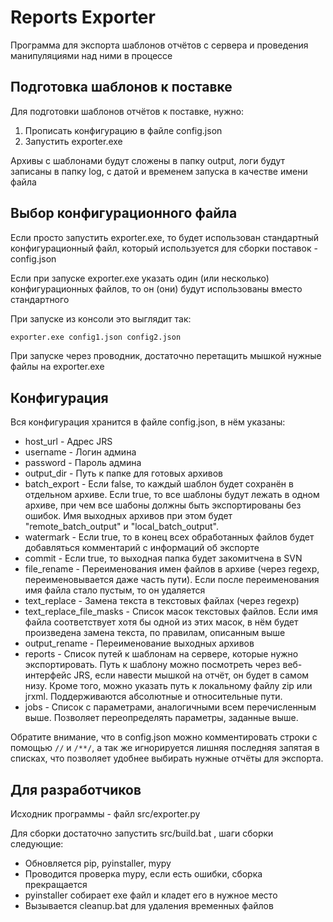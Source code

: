 # Reports Exporter

Программа для экспорта шаблонов отчётов с сервера
и проведения манипуляциями над ними в процессе


## Подготовка шаблонов к поставке

Для подготовки шаблонов отчётов к поставке, нужно:

1. Прописать конфигурацию в файле config.json
2. Запустить exporter.exe

Архивы с шаблонами будут сложены в папку output, логи будут записаны в папку log,
с датой и временем запуска в качестве имени файла


## Выбор конфигурационного файла

Если просто запустить exporter.exe, то будет использован стандартный  конфигурационный  файл,
который используется для сборки поставок - config.json

Если при запуске exporter.exe указать один (или несколько)  конфигурационных файлов, то он (они)
будут использованы вместо стандартного

При запуске из консоли это выглядит так:

```bash
exporter.exe config1.json config2.json
```

При запуске через проводник, достаточно перетащить мышкой нужные файлы на exporter.exe


## Конфигурация

Вся конфигурация хранится в файле config.json, в нём указаны:

- host_url - Адрес JRS
- username - Логин админа
- password - Пароль админа
- output_dir - Путь к папке для готовых архивов
- batch_export - Если false, то каждый шаблон будет сохранён в отдельном архиве.
  Если true, то все шаблоны будут лежать в одном архиве,
  при чем все шабоны должны быть экспортированы без ошибок.
  Имя выходных архивов при этом будет "remote_batch_output" и "local_batch_output".
- watermark - Если true, то в конец всех обработанных файлов будет добавляться комментарий
  с информаций об экспорте
- commit - Если true, то выходная папка будет закомитчена в SVN
- file_rename - Переименования имен файлов в архиве (через regexp, переименовывается даже часть пути).
  Если после переименования имя файла стало пустым, то он удаляется
- text_replace - Замена текста в текстовых файлах (через regexp)
- text_replace_file_masks - Список масок текстовых файлов.
  Если имя файла соответствует хотя бы одной из этих масок,
  в нём будет произведена замена текста, по правилам, описанным выше
- output_rename - Переименование выходных архивов
- reports - Список путей к шаблонам на сервере, которые нужно экспортировать.
  Путь к шаблону можно посмотреть через веб-интерфейс JRS,
  если навести мышкой на отчёт, он будет в самом низу.
  Кроме того, можно указать путь к локальному файлу zip или jrxml.
  Поддерживаются абсолютные и относительные пути.
- jobs - Список с параметрами, аналогичными всем перечисленным выше.
  Позволяет переопределять параметры, заданные выше.


Обратите внимание, что в config.json можно комментировать  строки с помощью `//` и `/**/`,
а так же игнорируется лишняя последняя запятая в списках,
что позволяет удобнее выбирать нужные отчёты для экспорта.


## Для разработчиков

Исходник программы - файл src/exporter.py

Для сборки достаточно запустить src/build.bat , шаги сборки следующие:

- Обновляется pip, pyinstaller, mypy
- Проводится проверка mypy, если есть ошибки, сборка прекращается
- pyinstaller собирает exe файл и кладет его в нужное место
- Вызывается cleanup.bat для удаления временных файлов